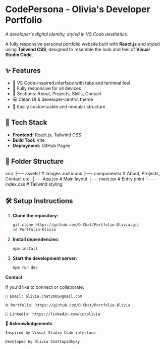 # CodePersona - Olivia's Developer Portfolio
*A developer's digital identity, styled in VS Code aesthetics.*

A fully responsive personal portfolio website built with **React.js** and styled using **Tailwind CSS**, designed to resemble the look and feel of **Visual Studio Code**.

## ✨ Features

- 🔷 VS Code–inspired interface with tabs and terminal feel
- 📱 Fully responsive for all devices
- 💼 Sections: About, Projects, Skills, Contact
- 💻 Clean UI & developer-centric theme
- 🧠 Easily customizable and modular structure


## 🚀 Tech Stack

- **Frontend:** React.js, Tailwind CSS
- **Build Tool:** Vite
- **Deployment:** GitHub Pages

## 📁 Folder Structure

src/
├── assets/ # Images and icons
├── components/ # About, Projects, Contact etc.
├── App.jsx # Main layout
├── main.jsx # Entry point
└── index.css # Tailwind styling


## 🛠️ Setup Instructions

1. **Clone the repository:**

   ```bash
   git clone https://github.com/O-Chat/Portfolio-Olivia.git
   cd Portfolio-Olivia
2. **Install dependencies:**
    
    ```bash
    npm install

3. **Start the development server:**
    
    ```bash
    npm run dev


**Contact**

If you'd like to connect or collaborate:

    📧 Email: olivia.chat2005@gmail.com

    🌐 Portfolio: https://github.com/O-Chat/Portfolio-Olivia

    💼 LinkedIn: https://linkedin.com/in/olivia


**🙏 Acknowledgements**

    Inspired by Visual Studio Code interface

    Developed by Olivia Chattopadhyay

